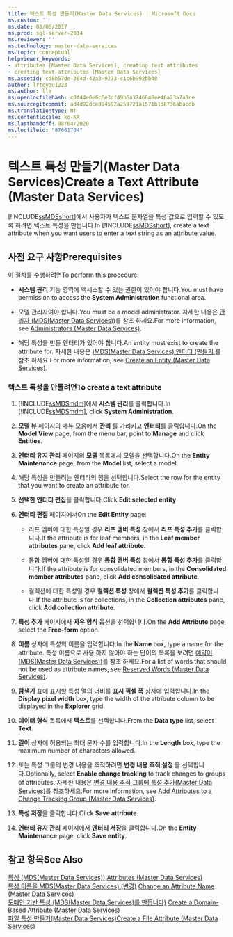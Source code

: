 ```yaml
---
title: 텍스트 특성 만들기(Master Data Services) | Microsoft Docs
ms.custom: ''
ms.date: 03/06/2017
ms.prod: sql-server-2014
ms.reviewer: ''
ms.technology: master-data-services
ms.topic: conceptual
helpviewer_keywords:
- attributes [Master Data Services], creating text attributes
- creating text attributes [Master Data Services]
ms.assetid: cd8b57de-364d-42a3-9273-c1c6b992bb40
author: lrtoyou1223
ms.author: lle
ms.openlocfilehash: c0f44e0e6c6e3df49b6a3746648ee46a23a7a3ce
ms.sourcegitcommit: ad4d92dce894592a259721a1571b1d8736abacdb
ms.translationtype: MT
ms.contentlocale: ko-KR
ms.lasthandoff: 08/04/2020
ms.locfileid: "87661704"
---
```

# <a name="create-a-text-attribute-master-data-services"></a><span data-ttu-id="c38af-102">텍스트 특성 만들기(Master Data Services)</span><span class="sxs-lookup"><span data-stu-id="c38af-102">Create a Text Attribute (Master Data Services)</span></span>
  <span data-ttu-id="c38af-103">[!INCLUDE[ssMDSshort](../includes/ssmdsshort-md.md)]에서 사용자가 텍스트 문자열을 특성 값으로 입력할 수 있도록 하려면 텍스트 특성을 만듭니다.</span><span class="sxs-lookup"><span data-stu-id="c38af-103">In [!INCLUDE[ssMDSshort](../includes/ssmdsshort-md.md)], create a text attribute when you want users to enter a text string as an attribute value.</span></span>  
  
## <a name="prerequisites"></a><span data-ttu-id="c38af-104">사전 요구 사항</span><span class="sxs-lookup"><span data-stu-id="c38af-104">Prerequisites</span></span>  
 <span data-ttu-id="c38af-105">이 절차를 수행하려면</span><span class="sxs-lookup"><span data-stu-id="c38af-105">To perform this procedure:</span></span>  
  
-   <span data-ttu-id="c38af-106">**시스템 관리** 기능 영역에 액세스할 수 있는 권한이 있어야 합니다.</span><span class="sxs-lookup"><span data-stu-id="c38af-106">You must have permission to access the **System Administration** functional area.</span></span>  
  
-   <span data-ttu-id="c38af-107">모델 관리자여야 합니다.</span><span class="sxs-lookup"><span data-stu-id="c38af-107">You must be a model administrator.</span></span> <span data-ttu-id="c38af-108">자세한 내용은 [관리자 &#40;MDS(Master Data Services)&#41;](administrators-master-data-services.md)를 참조 하세요.</span><span class="sxs-lookup"><span data-stu-id="c38af-108">For more information, see [Administrators &#40;Master Data Services&#41;](administrators-master-data-services.md).</span></span>  
  
-   <span data-ttu-id="c38af-109">해당 특성을 만들 엔터티가 있어야 합니다.</span><span class="sxs-lookup"><span data-stu-id="c38af-109">An entity must exist to create the attribute for.</span></span> <span data-ttu-id="c38af-110">자세한 내용은 [&#41;MDS(Master Data Services) 엔터티 &#40;만들기 ](../../2014/master-data-services/create-an-entity-master-data-services.md)를 참조 하세요.</span><span class="sxs-lookup"><span data-stu-id="c38af-110">For more information, see [Create an Entity &#40;Master Data Services&#41;](../../2014/master-data-services/create-an-entity-master-data-services.md).</span></span>  
  
### <a name="to-create-a-text-attribute"></a><span data-ttu-id="c38af-111">텍스트 특성을 만들려면</span><span class="sxs-lookup"><span data-stu-id="c38af-111">To create a text attribute</span></span>  
  
1.  <span data-ttu-id="c38af-112">[!INCLUDE[ssMDSmdm](../includes/ssmdsmdm-md.md)]에서 **시스템 관리**를 클릭합니다.</span><span class="sxs-lookup"><span data-stu-id="c38af-112">In [!INCLUDE[ssMDSmdm](../includes/ssmdsmdm-md.md)], click **System Administration**.</span></span>  
  
2.  <span data-ttu-id="c38af-113">**모델 뷰** 페이지의 메뉴 모음에서 **관리** 를 가리키고 **엔터티**를 클릭합니다.</span><span class="sxs-lookup"><span data-stu-id="c38af-113">On the **Model View** page, from the menu bar, point to **Manage** and click **Entities**.</span></span>  
  
3.  <span data-ttu-id="c38af-114">**엔터티 유지 관리** 페이지의 **모델** 목록에서 모델을 선택합니다.</span><span class="sxs-lookup"><span data-stu-id="c38af-114">On the **Entity Maintenance** page, from the **Model** list, select a model.</span></span>  
  
4.  <span data-ttu-id="c38af-115">해당 특성을 만들려는 엔터티의 행을 선택합니다.</span><span class="sxs-lookup"><span data-stu-id="c38af-115">Select the row for the entity that you want to create an attribute for.</span></span>  
  
5.  <span data-ttu-id="c38af-116">**선택한 엔터티 편집**을 클릭합니다.</span><span class="sxs-lookup"><span data-stu-id="c38af-116">Click **Edit selected entity**.</span></span>  
  
6.  <span data-ttu-id="c38af-117">**엔터티 편집** 페이지에서</span><span class="sxs-lookup"><span data-stu-id="c38af-117">On the **Edit Entity** page:</span></span>  
  
    -   <span data-ttu-id="c38af-118">리프 멤버에 대한 특성일 경우 **리프 멤버 특성** 창에서 **리프 특성 추가**를 클릭합니다.</span><span class="sxs-lookup"><span data-stu-id="c38af-118">If the attribute is for leaf members, in the **Leaf member attributes** pane, click **Add leaf attribute**.</span></span>  
  
    -   <span data-ttu-id="c38af-119">통합 멤버에 대한 특성일 경우 **통합 멤버 특성** 창에서 **통합 특성 추가**를 클릭합니다.</span><span class="sxs-lookup"><span data-stu-id="c38af-119">If the attribute is for consolidated members, in the **Consolidated member attributes** pane, click **Add consolidated attribute**.</span></span>  
  
    -   <span data-ttu-id="c38af-120">컬렉션에 대한 특성일 경우 **컬렉션 특성** 창에서 **컬렉션 특성 추가**를 클릭합니다.</span><span class="sxs-lookup"><span data-stu-id="c38af-120">If the attribute is for collections, in the **Collection attributes** pane, click **Add collection attribute**.</span></span>  
  
7.  <span data-ttu-id="c38af-121">**특성 추가** 페이지에서 **자유 형식** 옵션을 선택합니다.</span><span class="sxs-lookup"><span data-stu-id="c38af-121">On the **Add Attribute** page, select the **Free-form** option.</span></span>  
  
8.  <span data-ttu-id="c38af-122">**이름** 상자에 특성의 이름을 입력합니다.</span><span class="sxs-lookup"><span data-stu-id="c38af-122">In the **Name** box, type a name for the attribute.</span></span> <span data-ttu-id="c38af-123">특성 이름으로 사용 하지 않아야 하는 단어의 목록을 보려면 [예약어 &#40;MDS(Master Data Services)&#41;](../../2014/master-data-services/reserved-words-master-data-services.md)를 참조 하세요.</span><span class="sxs-lookup"><span data-stu-id="c38af-123">For a list of words that should not be used as attribute names, see [Reserved Words &#40;Master Data Services&#41;](../../2014/master-data-services/reserved-words-master-data-services.md).</span></span>  
  
9. <span data-ttu-id="c38af-124">**탐색기** 표에 표시할 특성 열의 너비를 **표시 픽셀 폭** 상자에 입력합니다.</span><span class="sxs-lookup"><span data-stu-id="c38af-124">In the **Display pixel width** box, type the width of the attribute column to be displayed in the **Explorer** grid.</span></span>  
  
10. <span data-ttu-id="c38af-125">**데이터 형식** 목록에서 **텍스트**를 선택합니다.</span><span class="sxs-lookup"><span data-stu-id="c38af-125">From the **Data type** list, select **Text**.</span></span>  
  
11. <span data-ttu-id="c38af-126">**길이** 상자에 허용되는 최대 문자 수를 입력합니다.</span><span class="sxs-lookup"><span data-stu-id="c38af-126">In the **Length** box, type the maximum number of characters allowed.</span></span>  
  
12. <span data-ttu-id="c38af-127">또는 특성 그룹의 변경 내용을 추적하려면 **변경 내용 추적 설정** 을 선택합니다.</span><span class="sxs-lookup"><span data-stu-id="c38af-127">Optionally, select **Enable change tracking** to track changes to groups of attributes.</span></span> <span data-ttu-id="c38af-128">자세한 내용은 [변경 내용 추적 그룹에 특성 추가&#40;Master Data Services&#41;](../../2014/master-data-services/add-attributes-to-a-change-tracking-group-master-data-services.md)를 참조하세요.</span><span class="sxs-lookup"><span data-stu-id="c38af-128">For more information, see [Add Attributes to a Change Tracking Group &#40;Master Data Services&#41;](../../2014/master-data-services/add-attributes-to-a-change-tracking-group-master-data-services.md).</span></span>  
  
13. <span data-ttu-id="c38af-129">**특성 저장**을 클릭합니다.</span><span class="sxs-lookup"><span data-stu-id="c38af-129">Click **Save attribute**.</span></span>  
  
14. <span data-ttu-id="c38af-130">**엔터티 유지 관리** 페이지에서 **엔터티 저장**을 클릭합니다.</span><span class="sxs-lookup"><span data-stu-id="c38af-130">On the **Entity Maintenance** page, click **Save entity**.</span></span>  
  
## <a name="see-also"></a><span data-ttu-id="c38af-131">참고 항목</span><span class="sxs-lookup"><span data-stu-id="c38af-131">See Also</span></span>  
 <span data-ttu-id="c38af-132">[특성 &#40;MDS(Master Data Services)&#41;](../../2014/master-data-services/attributes-master-data-services.md) </span><span class="sxs-lookup"><span data-stu-id="c38af-132">[Attributes &#40;Master Data Services&#41;](../../2014/master-data-services/attributes-master-data-services.md) </span></span>  
 <span data-ttu-id="c38af-133">[특성 이름을 MDS(Master Data Services) &#40;변경&#41;](change-an-attribute-name-and-data-type-master-data-services.md) </span><span class="sxs-lookup"><span data-stu-id="c38af-133">[Change an Attribute Name &#40;Master Data Services&#41;](change-an-attribute-name-and-data-type-master-data-services.md) </span></span>  
 <span data-ttu-id="c38af-134">[도메인 기반 특성 &#40;MDS(Master Data Services)를 만듭니다&#41;](../../2014/master-data-services/create-a-domain-based-attribute-master-data-services.md) </span><span class="sxs-lookup"><span data-stu-id="c38af-134">[Create a Domain-Based Attribute &#40;Master Data Services&#41;](../../2014/master-data-services/create-a-domain-based-attribute-master-data-services.md) </span></span>  
 [<span data-ttu-id="c38af-135">파일 특성 만들기&#40;Master Data Services&#41;</span><span class="sxs-lookup"><span data-stu-id="c38af-135">Create a File Attribute &#40;Master Data Services&#41;</span></span>](../../2014/master-data-services/create-a-file-attribute-master-data-services.md)  
  
  
